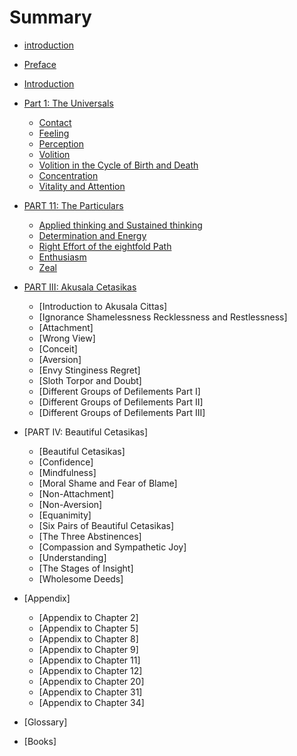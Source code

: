 # Summary

* [introduction](README.md)
* [Preface](preface.md)
* [Introduction](introduction.md)

* [Part 1: The Universals](universals.md)
   * [Contact](contact.md)
   * [Feeling](feeling.md)
   * [Perception](perception.md)
   * [Volition](volition.md)
   * [Volition in the Cycle of Birth and Death](cycle.md)
   * [Concentration](concentration.md)
   * [Vitality and Attention](vitality.md)
   
* [PART 11: The Particulars](particulars.md)
   * [Applied thinking and Sustained thinking](thinking.md)
   * [Determination and Energy](energy.md)
   * [Right Effort of the eightfold Path](path.md)
   * [Enthusiasm](enthusiasm.md)
   * [Zeal](zeal.md)
   
* [PART III: Akusala Cetasikas](akusala.md)
    *  [Introduction to Akusala Cittas]
    *  [Ignorance Shamelessness Recklessness and Restlessness]
    *  [Attachment]
    *  [Wrong View]
    *  [Conceit]
    *  [Aversion]
    *  [Envy Stinginess Regret]
    *  [Sloth Torpor and Doubt]
    *  [Different Groups of Defilements Part I]
    *  [Different Groups of Defilements Part II]
    *  [Different Groups of Defilements Part III]

* [PART IV: Beautiful Cetasikas]
    *  [Beautiful Cetasikas]
    *  [Confidence]
    *  [Mindfulness]
    *  [Moral Shame and Fear of Blame]
    *  [Non-Attachment]
    *  [Non-Aversion]
    *  [Equanimity]
    *  [Six Pairs of Beautiful Cetasikas]
    *  [The Three Abstinences]
    *  [Compassion and Sympathetic Joy]
    *  [Understanding]
    *  [The Stages of Insight]
    *  [Wholesome Deeds]
    
* [Appendix]
    *  [Appendix to Chapter 2]
    *  [Appendix to Chapter 5]
    *  [Appendix to Chapter 8]
    *  [Appendix to Chapter 9]
    *  [Appendix to Chapter 11]
    *  [Appendix to Chapter 12]
    *  [Appendix to Chapter 20]
    *  [Appendix to Chapter 31]
    *  [Appendix to Chapter 34]
*  [Glossary]
*  [Books]

